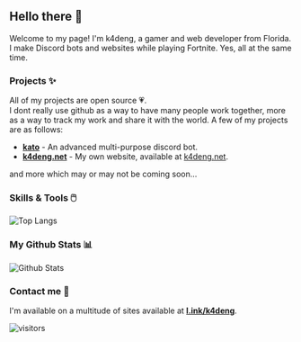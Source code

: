 ## Hello there 👋

Welcome to my page! I'm k4deng, a gamer and web developer from Florida. I make Discord bots and websites while playing Fortnite. Yes, all at the same time.


### Projects ✨

All of my projects are open source 💗.  
I dont really use github as a way to have many people work together, more as a way to track my work and share it with the world.
A few of my projects are as follows:

* **[kato](https://github.com/k4deng/kato)** - An advanced multi-purpose discord bot. 
* **[k4deng.net](https://github.com/k4deng/k4deng.net)** - My own website, available at [k4deng.net](https://k4deng.net).

and more which may or may not be coming soon...

### Skills & Tools 🖱️
![Top Langs](https://github-readme-stats.vercel.app/api/top-langs/?username=k4deng&hide=TeX&layout=compact)

### My Github Stats 📊
![Github Stats](https://github-readme-stats.vercel.app/api?username=k4deng&count_private=true&show_icons=true&include_all_commits=true)

### Contact me 🤝
I'm available on a multitude of sites available at **[l.ink/k4deng](https://l.ink/k4deng)**.

![visitors](https://visitor-badge.laobi.icu/badge?page_id=k4deng.k4deng)
